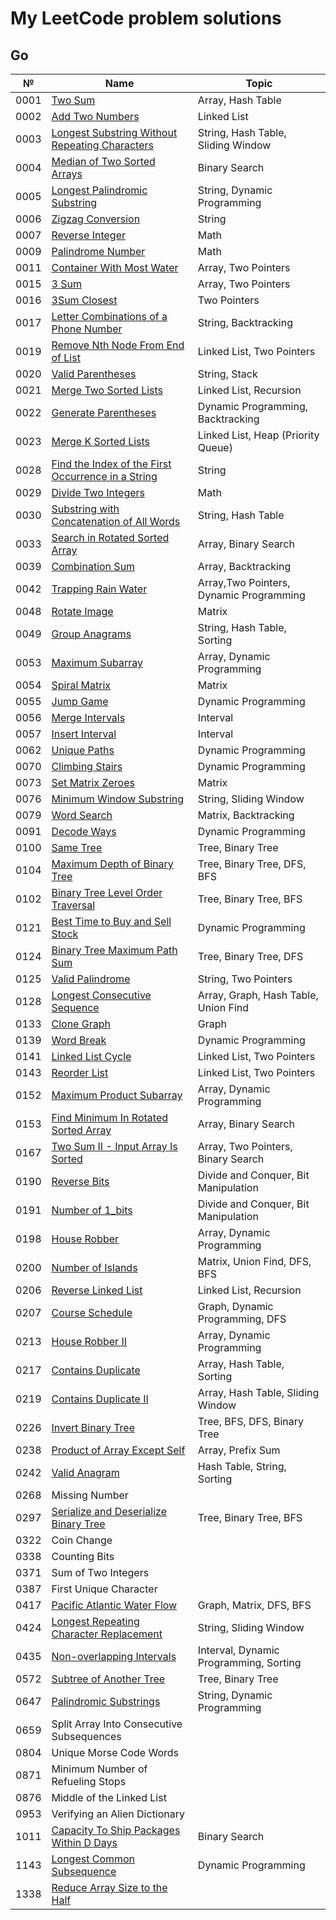 # My LeetCode problem solutions

## Go

| №    | Name                                                                                                                                   | Topic                                   |
| ---- | -------------------------------------------------------------------------------------------------------------------------------------- | --------------------------------------- |
| 0001 | [Two Sum](https://leetcode.com/problems/two-sum/)                                                                                      | Array, Hash Table                       |
| 0002 | [Add Two Numbers](https://leetcode.com/problems/add-two-numbers)                                                                       | Linked List                             |
| 0003 | [Longest Substring Without Repeating Characters](https://leetcode.com/problems/longest-substring-without-repeating-characters/)        | String, Hash Table, Sliding Window      |
| 0004 | [Median of Two Sorted Arrays](https://leetcode.com/problems/median-of-two-sorted-arrays/)                                              | Binary Search                           |
| 0005 | [Longest Palindromic Substring](https://leetcode.com/problems/longest-palindromic-substring/)                                          | String, Dynamic Programming             |
| 0006 | [Zigzag Conversion](https://leetcode.com/problems/zigzag-conversion/)                                                                  | String                                  |
| 0007 | [Reverse Integer](https://leetcode.com/problems/reverse-integer/)                                                                      | Math                                    |
| 0009 | [Palindrome Number](https://leetcode.com/problems/palindrome-number)                                                                   | Math                                    |
| 0011 | [Container With Most Water](https://leetcode.com/problems/container-with-most-water/)                                                  | Array, Two Pointers                     |
| 0015 | [3 Sum](https://leetcode.com/problems/3sum/)                                                                                           | Array, Two Pointers                     |
| 0016 | [3Sum Closest](https://leetcode.com/problems/3sum-closest/)                                                                            | Two Pointers                            |
| 0017 | [Letter Combinations of a Phone Number](https://leetcode.com/problems/letter-combinations-of-a-phone-number/)                          | String, Backtracking                    |
| 0019 | [Remove Nth Node From End of List](https://leetcode.com/problems/remove-nth-node-from-end-of-list/)                                    | Linked List, Two Pointers               |
| 0020 | [Valid Parentheses](https://leetcode.com/problems/valid-parentheses/)                                                                  | String, Stack                           |
| 0021 | [Merge Two Sorted Lists](https://leetcode.com/problems/merge-two-sorted-lists/)                                                        | Linked List, Recursion                  |
| 0022 | [Generate Parentheses](https://leetcode.com/problems/generate-parentheses/)                                                            | Dynamic Programming, Backtracking       |
| 0023 | [Merge K Sorted Lists](https://leetcode.com/problems/merge-k-sorted-lists/)                                                            | Linked List, Heap (Priority Queue)      |
| 0028 | [Find the Index of the First Occurrence in a String](https://leetcode.com/problems/find-the-index-of-the-first-occurrence-in-a-string) | String                                  |
| 0029 | [Divide Two Integers](https://leetcode.com/problems/divide-two-integers/)                                                              | Math                                    |
| 0030 | [Substring with Concatenation of All Words](https://leetcode.com/problems/substring-with-concatenation-of-all-words/)                  | String, Hash Table                      |
| 0033 | [Search in Rotated Sorted Array](https://leetcode.com/problems/search-in-rotated-sorted-array/)                                        | Array, Binary Search                    |
| 0039 | [Combination Sum](https://leetcode.com/problems/combination-sum/)                                                                      | Array, Backtracking                     |
| 0042 | [Trapping Rain Water](https://leetcode.com/problems/trapping-rain-water/)                                                              | Array,Two Pointers, Dynamic Programming |
| 0048 | [Rotate Image](https://leetcode.com/problems/rotate-image/)                                                                            | Matrix                                  |
| 0049 | [Group Anagrams](https://leetcode.com/problems/group-anagrams/)                                                                        | String, Hash Table, Sorting             |
| 0053 | [Maximum Subarray](https://leetcode.com/problems/maximum-subarray/)                                                                    | Array, Dynamic Programming              |
| 0054 | [Spiral Matrix](https://leetcode.com/problems/spiral-matrix/)                                                                          | Matrix                                  |
| 0055 | [Jump Game](https://leetcode.com/problems/jump-game/)                                                                                  | Dynamic Programming                     |
| 0056 | [Merge Intervals](https://leetcode.com/problems/merge-intervals/)                                                                      | Interval                                |
| 0057 | [Insert Interval](https://leetcode.com/problems/insert-interval/)                                                                      | Interval                                |
| 0062 | [Unique Paths](https://leetcode.com/problems/unique-paths/)                                                                            | Dynamic Programming                     |
| 0070 | [Climbing Stairs](https://leetcode.com/problems/climbing-stairs/)                                                                      | Dynamic Programming                     |
| 0073 | [Set Matrix Zeroes](https://leetcode.com/problems/set-matrix-zeroes/)                                                                  | Matrix                                  |
| 0076 | [Minimum Window Substring](https://leetcode.com/problems/minimum-window-substring/)                                                    | String, Sliding Window                  |
| 0079 | [Word Search](https://leetcode.com/problems/word-search/)                                                                              | Matrix, Backtracking                    |
| 0091 | [Decode Ways](https://leetcode.com/problems/decode-ways/)                                                                              | Dynamic Programming                     |
| 0100 | [Same Tree](https://leetcode.com/problems/same-tree/)                                                                                  | Tree, Binary Tree                       |
| 0104 | [Maximum Depth of Binary Tree](https://leetcode.com/problems/maximum-depth-of-binary-tree/)                                            | Tree, Binary Tree, DFS, BFS             |
| 0102 | [Binary Tree Level Order Traversal](https://leetcode.com/problems/binary-tree-level-order-traversal/)                                  | Tree, Binary Tree, BFS                  |
| 0121 | [Best Time to Buy and Sell Stock](https://leetcode.com/problems/best-time-to-buy-and-sell-stock/)                                      | Dynamic Programming                     |
| 0124 | [Binary Tree Maximum Path Sum](https://leetcode.com/problems/binary-tree-maximum-path-sum/)                                            | Tree, Binary Tree, DFS                  |
| 0125 | [Valid Palindrome](https://leetcode.com/problems/valid-palindrome/)                                                                    | String, Two Pointers                    |
| 0128 | [Longest Consecutive Sequence](https://leetcode.com/problems/longest-consecutive-sequence/)                                            | Array, Graph, Hash Table, Union Find    |
| 0133 | [Clone Graph](https://leetcode.com/problems/clone-graph/)                                                                              | Graph                                   |
| 0139 | [Word Break](https://leetcode.com/problems/word-break/)                                                                                | Dynamic Programming                     |
| 0141 | [Linked List Cycle](https://leetcode.com/problems/linked-list-cycle/)                                                                  | Linked List, Two Pointers               |
| 0143 | [Reorder List](https://leetcode.com/problems/reorder-list/)                                                                            | Linked List, Two Pointers               |
| 0152 | [Maximum Product Subarray](https://leetcode.com/problems/maximum-product-subarray/)                                                    | Array, Dynamic Programming              |
| 0153 | [Find Minimum In Rotated Sorted Array](https://leetcode.com/problems/find-minimum-in-rotated-sorted-array/)                            | Array, Binary Search                    |
| 0167 | [Two Sum II - Input Array Is Sorted](https://leetcode.com/problems/two-sum-ii-input-array-is-sorted/)                                  | Array, Two Pointers, Binary Search      |
| 0190 | [Reverse Bits](https://leetcode.com/problems/reverse-bits/)                                                                            | Divide and Conquer, Bit Manipulation    |
| 0191 | [Number of 1_bits](https://leetcode.com/problems/number-of-1-bits/)                                                                    | Divide and Conquer, Bit Manipulation    |
| 0198 | [House Robber](https://leetcode.com/problems/house-robber/)                                                                            | Array, Dynamic Programming              |
| 0200 | [Number of Islands](https://leetcode.com/problems/number-of-islands/)                                                                  | Matrix, Union Find, DFS, BFS            |
| 0206 | [Reverse Linked List](https://leetcode.com/problems/reverse-linked-list/)                                                              | Linked List, Recursion                  |
| 0207 | [Course Schedule](https://leetcode.com/problems/course-schedule/)                                                                      | Graph, Dynamic Programming, DFS         |
| 0213 | [House Robber II](https://leetcode.com/problems/house-robber-ii/)                                                                      | Array, Dynamic Programming              |
| 0217 | [Contains Duplicate](https://leetcode.com/problems/contains-duplicate/)                                                                | Array, Hash Table, Sorting              |
| 0219 | [Contains Duplicate II](https://leetcode.com/problems/contains-duplicate-ii/)                                                          | Array, Hash Table, Sliding Window       |
| 0226 | [Invert Binary Tree](https://leetcode.com/problems/invert-binary-tree/)                                                                | Tree, BFS, DFS, Binary Tree             |
| 0238 | [Product of Array Except Self](https://leetcode.com/problems/product-of-array-except-self/)                                            | Array, Prefix Sum                       |
| 0242 | [Valid Anagram](https://leetcode.com/problems/valid-anagram/)                                                                          | Hash Table, String, Sorting             |
| 0268 | Missing Number                                                                                                                         |                                         |
| 0297 | [Serialize and Deserialize Binary Tree](https://leetcode.com/problems/serialize-and-deserialize-binary-tree/)                          | Tree, Binary Tree, BFS                  |
| 0322 | Coin Change                                                                                                                            |                                         |
| 0338 | Counting Bits                                                                                                                          |                                         |
| 0371 | Sum of Two Integers                                                                                                                    |                                         |
| 0387 | First Unique Character                                                                                                                 |                                         |
| 0417 | [Pacific Atlantic Water Flow](https://leetcode.com/problems/pacific-atlantic-water-flow/)                                              | Graph, Matrix, DFS, BFS                 |
| 0424 | [Longest Repeating Character Replacement](https://leetcode.com/problems/longest-repeating-character-replacement/)                      | String, Sliding Window                  |
| 0435 | [Non-overlapping Intervals](https://leetcode.com/problems/non-overlapping-intervals/)                                                  | Interval, Dynamic Programming, Sorting  |
| 0572 | [Subtree of Another Tree](https://leetcode.com/problems/subtree-of-another-tree/description/)                                          | Tree, Binary Tree                       |
| 0647 | [Palindromic Substrings](https://leetcode.com/problems/palindromic-substrings/)                                                        | String, Dynamic Programming             |
| 0659 | Split Array Into Consecutive Subsequences                                                                                              |                                         |
| 0804 | Unique Morse Code Words                                                                                                                |                                         |
| 0871 | Minimum Number of Refueling Stops                                                                                                      |                                         |
| 0876 | Middle of the Linked List                                                                                                              |                                         |
| 0953 | Verifying an Alien Dictionary                                                                                                          |                                         |
| 1011 | [Capacity To Ship Packages Within D Days](https://leetcode.com/problems/capacity-to-ship-packages-within-d-days/)                      | Binary Search                           |
| 1143 | [Longest Common Subsequence](https://leetcode.com/problems/longest-common-subsequence/)                                                | Dynamic Programming                     |
| 1338 | [Reduce Array Size to the Half](https://leetcode.com/problems/reduce-array-size-to-the-half/)                                          |                                         |
